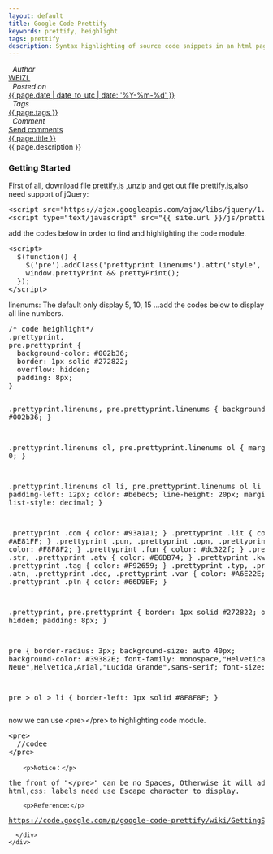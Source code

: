 ```yaml
---
layout: default 
title: Google Code Prettify
keywords: prettify, heighlight 
tags: prettify
description: Syntax highlighting of source code snippets in an html page.
---
```

<div class="article-container">
  <div class="blog-info blog-margin-bottom"> 
    <div class="blog-item-head">
      <div class="blog-item-pencil">
        <i class="fa fa-file-text fa-2x"></i>
      </div>
      <div class="blog-item-author">
        <i class="fa fa-user">&nbsp;&nbsp;Author</i>
        <div class="author-link">
          <a href="/">WEIZL</a>
        </div> 
      </div>
      <div class="blog-item-clock">
        <i class="fa fa-clock-o">&nbsp;&nbsp;Posted on</i>
        <div class="clock-link">
          <a href="/">{{ page.date | date_to_utc | date: '%Y-%m-%d' }}</a>
        </div> 
      </div>
      <div class="blog-item-tags">
        <i class="fa fa-tags">&nbsp;&nbsp;Tags</i>
        <div class="tag-link">
          <a href="/">{{ page.tags }}</a>
        </div> 
      </div>
      <div class="blog-item-comment">
        <i class="fa fa-comment">&nbsp;&nbsp;Comment</i>
        <div class="comment-link">
          <a href="/">Send comments</a>
        </div> 
      </div>
    </div>
    <div class="blog-item-info blog-padding-bottom">
      <div class="blog-item-title"><a href="{{ page.url }}">{{ page.title }}</a></div>
      <div class="blog-item-description">
        {{ page.description }}
      </div>
      <div class="blog-item-content">
        <h3>Getting Started</h3>
        <p>First of all, download file <a href="https://google-code-prettify.googlecode.com/files/prettify-small-4-Mar-2013.tar.bz2"> prettify.js</a> ,unzip and get out file prettify.js,also need support of jQuery:</p>
<pre>
&lt;script src="https://ajax.googleapis.com/ajax/libs/jquery/1.9.1/jquery.min.js"&gt;&lt;/script&gt;
&lt;script type="text/javascript" src="{{ site.url }}/js/prettify.js"&gt;&lt;/script&gt;
</pre>
        <p>add the codes below in order to find and highlighting the code module.</p>
<pre>
&lt;script&gt;
  $(function() {
    $('pre').addClass('prettyprint linenums').attr('style', 'overflow:auto');
    window.prettyPrint && prettyPrint();
  });
&lt;/script&gt;
</pre>
        <p>linenums: The default only display 5, 10, 15 ...add the codes below to display all line numbers.</p>
<pre>
/* code heighlight*/
.prettyprint,
pre.prettyprint {
  background-color: #002b36;
  border: 1px solid #272822;
  overflow: hidden;
  padding: 8px;
}

.prettyprint.linenums,
pre.prettyprint.linenums {
  background-color: #002b36;
}

.prettyprint.linenums ol,
pre.prettyprint.linenums ol {
  margin: 0 0 0 0; 
}

.prettyprint.linenums ol li,
pre.prettyprint.linenums ol li {
  padding-left: 12px;
  color: #bebec5;
  line-height: 20px;
  margin-left: 0;
  list-style: decimal;
}

.prettyprint .com { color: #93a1a1; }
.prettyprint .lit { color: #AE81FF; }
.prettyprint .pun,
.prettyprint .opn, 
.prettyprint .clo { color: #F8F8F2; }
.prettyprint .fun { color: #dc322f; }
.prettyprint .str, 
.prettyprint .atv { color: #E6DB74; }
.prettyprint .kwd, 
.prettyprint .tag { color: #F92659; }
.prettyprint .typ, 
.prettyprint .atn, 
.prettyprint .dec, 
.prettyprint .var { color: #A6E22E; }
.prettyprint .pln { color: #66D9EF; }

.prettyprint, pre.prettyprint {
  border: 1px solid #272822;
  overflow: hidden;
  padding: 8px;
}

pre {
  border-radius: 3px;
  background-size: auto 40px;
  background-color: #39382E;
  font-family: monospace,"Helvetica Neue",Helvetica,Arial,"Lucida Grande",sans-serif;
  font-size: 13px;
}

pre > ol > li {
  border-left: 1px solid #8F8F8F;
}
</pre>
        <p>now we can use &lt;pre&gt;&lt;/pre&gt; to highlighting code module.</p>
<pre>
&lt;pre&gt;
  //codee
&lt;/pre&gt;
</pre>
        <p>Notice：</p>
<pre>
the front of "&lt;/pre&gt;" can be no Spaces, Otherwise it will add a line.
html,css: labels need use Escape character to display.</pre>
        <p>Reference:</p> 
<pre>
<a href="https://code.google.com/p/google-code-prettify/wiki/GettingStarted">https://code.google.com/p/google-code-prettify/wiki/GettingStarted</a>
</pre>
      </div>
    </div>
  </div>
</div>

